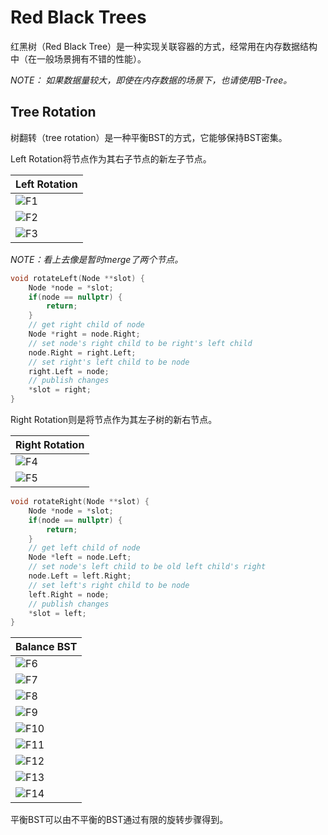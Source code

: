 # Red Black Trees

红黑树（Red Black Tree）是一种实现关联容器的方式，经常用在内存数据结构中（在一般场景拥有不错的性能）。

*NOTE： 如果数据量较大，即使在内存数据的场景下，也请使用B-Tree。*

## Tree Rotation

树翻转（tree rotation）是一种平衡BST的方式，它能够保持BST密集。

Left Rotation将节点作为其右子节点的新左子节点。

|Left Rotation|
|-|
|![F1](./F1.png)|
|![F2](./F2.png)|
|![F3](./F3.png)|

*NOTE：看上去像是暂时merge了两个节点。*

```cpp
void rotateLeft(Node **slot) {
    Node *node = *slot;
    if(node == nullptr) {
        return;
    }
    // get right child of node
    Node *right = node.Right;
    // set node's right child to be right's left child
    node.Right = right.Left;
    // set right's left child to be node
    right.Left = node;
    // publish changes
    *slot = right;
}
```

Right Rotation则是将节点作为其左子树的新右节点。

|Right Rotation|
|-|
|![F4](./F4.png)|
|![F5](./F5.png)|

```cpp
void rotateRight(Node **slot) {
    Node *node = *slot;
    if(node == nullptr) {
        return;
    }
    // get left child of node
    Node *left = node.Left;
    // set node's left child to be old left child's right
    node.Left = left.Right;
    // set left's right child to be node
    left.Right = node;
    // publish changes
    *slot = left;
}
```

|Balance BST|
|-|
|![F6](./F6.png)|
|![F7](./F7.png)|
|![F8](./F8.png)|
|![F9](./F9.png)|
|![F10](./F10.png)|
|![F11](./F11.png)|
|![F12](./F12.png)|
|![F13](./F13.png)|
|![F14](./F14.png)|

平衡BST可以由不平衡的BST通过有限的旋转步骤得到。